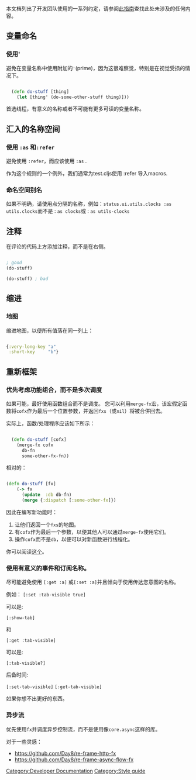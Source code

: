 本文档列出了开发团队使用的一系列约定，请参阅[此指南](https://github.com/bbatsov/clojure-style-guide)查找此处未涉及的任何内容。

## 变量命名

### 使用'

避免在变量名称中使用附加的`'`(prime)，因为这很难察觉，特别是在视觉受损的情况下。

``` clojure

  (defn do-stuff [thing]
    (let [thing' (do-some-other-stuff thing)]))
```

首选线程，有意义的名称或者不可能有更多可读的变量名称。

## 汇入的名称空间

### 使用 `:as` 和`:refer`

避免使用 `:refer`，而应该使用 `:as` .

作为这个规则的一个例外，我们通常为test.cljs使用 :refer 导入macros.

### 命名空间别名

如果不明确，请使用点分隔的名称，例如：`status.ui.utils.clocks :as utils.clocks`而不是`：as
clocks`或`：as utils-clocks`

## 注释

在评论的代码上方添加注释，而不是在右侧。

``` clojure

; good
(do-stuff)

(do-stuff) ; bad
```

## 缩进

### 地图

缩进地图，以便所有值落在同一列上：

``` clojure

{:very-long-key "a"
 :short-key     "b"}
```

## 重新框架

### 优先考虑功能组合，而不是多次调度

如果可能，最好使用函数组合而不是调度。
您可以利用`merge-fx`宏，该宏假定函数将`cofx`作为最后一个位置参数，并返回`fxs`（或`nil`）将被合併回去。

实际上，函数/处理程序应该如下所示：

``` clojure

  (defn do-stuff [cofx]
    (merge-fx cofx
      db-fn
      some-other-fx-fn))
```

相对的：

``` clojure

(defn do-stuff [fx]
    (-> fx
      (update  :db db-fn)
      (merge {:dispatch [:some-other-fx]})
```

因此在编写新功能时：

1.  让他们返回一个`fxs`的地图。
2.  有`cofx`作为最后一个参数，以便其他人可以通过`merge-fx`使用它们。
3.  操作`cofx`而不是`db`，以便可以对新函数进行线程化。

你可以阅读[这个](https://github.com/status-im/ideas/issues/31)。

### 使用有意义的事件和订阅名称。

尽可能避免使用 `[:get :a]` 或`[:set :a]`并且倾向于使用传达您意图的名称。

例如： `[:set :tab-visible true]`

可以是:

`[:show-tab]`

和

`[:get :tab-visible]`

可以是:

`[:tab-visible?]`

后备时间:

`[:set-tab-visible]` `[:get-tab-visible]`

如果你想不出更好的东西。

### 异步流

优先使用`fx`并调度异步控制流，而不是使用像`core.async`这样的库。

对于一些灵感：

  - <https://github.com/Day8/re-frame-http-fx>
  - <https://github.com/Day8/re-frame-async-flow-fx>

[Category:Developer
Documentation](Category:Developer_Documentation "wikilink")
[Category:Style guide](Category:Style_guide "wikilink")